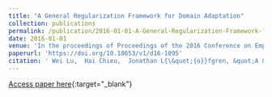 ```yaml
---
title: "A General Regularization Framework for Domain Adaptation"
collection: publications
permalink: /publication/2016-01-01-A-General-Regularization-Framework-for-Domain-Adaptation
date: 2016-01-01
venue: 'In the proceedings of Proceedings of the 2016 Conference on Empirical Methods in Natural Language Processing, EMNLP 2016, Austin, Texas, USA, November 1-4, 2016'
paperurl: 'https://doi.org/10.18653/v1/d16-1095'
citation: ' Wei Lu,  Hai Chieu,  Jonathan L{\&quot;{o}}fgren, &quot;A General Regularization Framework for Domain Adaptation.&quot; In the proceedings of Proceedings of the 2016 Conference on Empirical Methods in Natural Language Processing, EMNLP 2016, Austin, Texas, USA, November 1-4, 2016, 2016.'
---
```

[Access paper here](https://doi.org/10.18653/v1/d16-1095){:target="_blank"}

